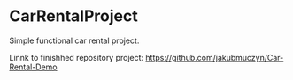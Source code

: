 # CarRentalProject
Simple functional car rental project.

Linnk to finishhed repository project: https://github.com/jakubmuczyn/Car-Rental-Demo
